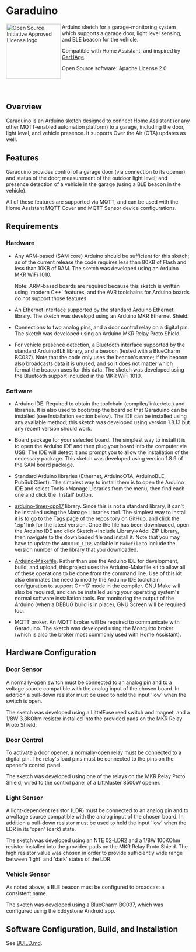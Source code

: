 # Garaduino

<a href="https://opensource.org"><img height="150" align="left" src="https://opensource.org/files/OSIApprovedCropped.png" alt="Open Source Initiative Approved License logo"></a>

Arduino sketch for a garage-monitoring system which supports a garage
door, light level sensing, and BLE beacon for the vehicle.

Compatible with Home Assistant, and inspired by
[GarHAge](https://github.com/marthoc/GarHAge).

Open Source software: Apache License 2.0

## &nbsp;

## Overview

Garaduino is an Arduino sketch designed to connect Home Assistant (or
any other MQTT-enabled automation platform) to a garage, including the
door, light level, and vehicle presence. It supports Over the Air
(OTA) updates as well.

## Features

Garaduino provides control of a garage door (via connection to its opener)
and status of the door; measurement of the outdoor light level; and presence
detection of a vehicle in the garage (using a BLE beacon in the vehicle).

All of these features are supported via MQTT, and can be used with the
Home Assistant MQTT Cover and MQTT Sensor device configurations.

## Requirements

### Hardware

* Any ARM-based (SAM core) Arduino should be sufficient for this
sketch; as of the current release the code requires less than 80KB of
Flash and less than 10KB of RAM.  The sketch was developed using an
Arduino MKR WiFi 1010.

   Note: ARM-based boards are required because this sketch is written
   using 'modern C++' features, and the AVR toolchains for Arduino
   boards do not support those features.

* An Ethernet interface supported by the standard Arduino Ethernet
library. The sketch was developd using an Arduino MKR Ethernet Shield.

* Connections to two analog pins, and a door control relay on a
digital pin. The sketch was developed using an Arduino MKR Relay Proto
Shield.

* For vehicle presence detection, a Bluetooth interface supported by
the standard ArduinoBLE library, and a beacon (tested with a BlueCharm
BC037). Note that the code only uses the beacon's name; if the beacon
also broadcasts data it is unused, and so it does not matter which
format the beacon uses for this data. The sketch was developed using
the Bluetooth support included in the MKR WiFi 1010.

### Software

* Arduino IDE. Required to obtain the toolchain
(compiler/linker/etc.) and libraries.  It is also used to bootstrap
the board so that Garaduino can be installed (see Installation section
below). The IDE can be installed using any available method; this sketch
was developed using version 1.8.13 but any recent version should work.

* Board package for your selected board. The simplest way to install
it is to open the Arduino IDE and then plug your board into the
computer via USB. The IDE will detect it and prompt you to allow the
installation of the necessary package. This sketch was developed
using version 1.8.9 of the SAM board package.

* Standard Arduino libraries (Ethernet, ArduinoOTA, ArduinoBLE,
PubSubClient). The simplest way to install them is to open the Arduino
IDE and select Tools->Manage Libraries from the menu, then find each
one and click the 'Install' button.

* [arduino-timer-cpp17](https://github.com/kpfleming/arduino-timer-cpp17)
library. Since this is not a standard library, it can't be installed
using the Manage Libraries tool. The simplest way to install it is to
go to the
[Tags](https://github.com/kpfleming/arduino-timer-cpp17/tags) page of
the repository on GitHub, and click the 'zip' link for the latest
version. Once the file has been downloaded, open the Arduino IDE and
click Sketch->Include Library->Add .ZIP Library, then navigate to the
downloaded file and install it. Note that you may have to update the
`ARDUINO_LIBS` variable in `Makefile` to include the version number of
the library that you downloaded.

* [Arduino-Makefile](https://github.com/sudar/Arduino-Makefile). Rather
than use the Arduino IDE for development, build, and upload, this project
uses the Arduino-Makefile kit to allow all of these operations to be done
from the command line. Use of this kit also eliminates the need to modify
the Arduino IDE toolchain configuration to support C++17 mode in the
compiler. GNU Make will also be required, and can be installed using your
operating system's normal software installation tools. For monitoring the
output of the Arduino (when a DEBUG build is in place), GNU Screen will
be required too.

* MQTT broker. An MQTT broker will be required to communicate with
Garaduino. The sketch was developed using the Mosquitto broker (which
is also the broker most commonly used with Home Assistant).

## Hardware Configuration

### Door Sensor

A normally-open switch must be connected to an analog pin and to a
voltage source compatible with the analog input of the chosen
board. In addition a pull-down resistor must be used to hold the input
'low' when the switch is open.

The sketch was developed using a LittelFuse reed switch and magnet,
and a 1/8W 3.3KOhm resistor installed into the provided pads on the
MKR Relay Proto Shield.

### Door Control

To activate a door opener, a normally-open relay must be connected to
a digital pin.  The relay's load pins must be connected to the pins on
the opener's control panel.

The sketch was developed using one of the relays on the MKR Relay
Proto Shield, wired to the control panel of a LiftMaster 8500W opener.

### Light Sensor

A light-dependent resistor (LDR) must be connected to an analog pin
and to a voltage source compatible with the analog input of the chosen
board. In addition a pull-down resistor must be used to hold the input
'low' when the LDR in its 'open' (dark) state.

The sketch was developed using an NTE 02-LDR2 and a 1/8W 100KOhm resistor
installed into the provided pads on the MKR Relay Proto Shield. The
high resistor value was chosen in order to provide sufficiently wide
range between 'light' and 'dark' states of the LDR.

### Vehicle Sensor

As noted above, a BLE beacon must be configured to broadcast a
consistent name.

The sketch was developed using a BlueCharm BC037, which was configured
using the Eddystone Android app.

## Software Configuration, Build, and Installation

See [BUILD.md](BUILD.md).

